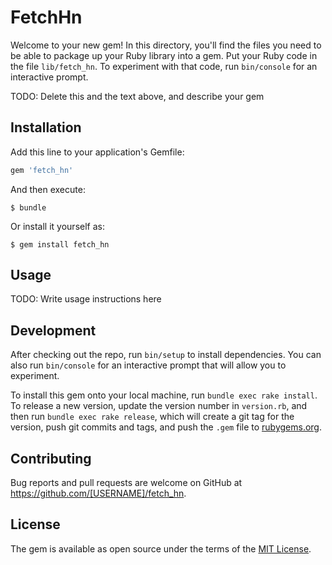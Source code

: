# FetchHn

Welcome to your new gem! In this directory, you'll find the files you need to be able to package up your Ruby library into a gem. Put your Ruby code in the file `lib/fetch_hn`. To experiment with that code, run `bin/console` for an interactive prompt.

TODO: Delete this and the text above, and describe your gem

## Installation

Add this line to your application's Gemfile:

```ruby
gem 'fetch_hn'
```

And then execute:

    $ bundle

Or install it yourself as:

    $ gem install fetch_hn

## Usage

TODO: Write usage instructions here

## Development

After checking out the repo, run `bin/setup` to install dependencies. You can also run `bin/console` for an interactive prompt that will allow you to experiment.

To install this gem onto your local machine, run `bundle exec rake install`. To release a new version, update the version number in `version.rb`, and then run `bundle exec rake release`, which will create a git tag for the version, push git commits and tags, and push the `.gem` file to [rubygems.org](https://rubygems.org).

## Contributing

Bug reports and pull requests are welcome on GitHub at https://github.com/[USERNAME]/fetch_hn.

## License

The gem is available as open source under the terms of the [MIT License](https://opensource.org/licenses/MIT).

